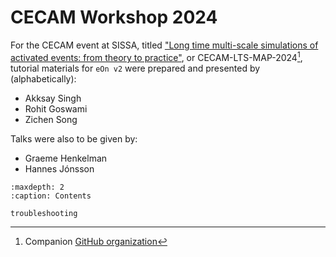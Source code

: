 # CECAM Workshop 2024

For the CECAM event at SISSA, titled ["Long time multi-scale simulations of
activated events: from theory to
practice"](https://www.cecam.org/workshop-details/long-time-multi-scale-simulations-of-activated-events-from-theory-to-practice-1317),
or CECAM-LTS-MAP-2024[^1], tutorial materials for `eOn v2` were prepared and
presented by (alphabetically):
- Akksay Singh
- Rohit Goswami
- Zichen Song

Talks were also to be given by:
- Graeme Henkelman
- Hannes Jónsson

```{toctree}
:maxdepth: 2
:caption: Contents

troubleshooting
```

[^1]: Companion [GitHub organization](https://github.com/CECAM-LTS-MAP/)
